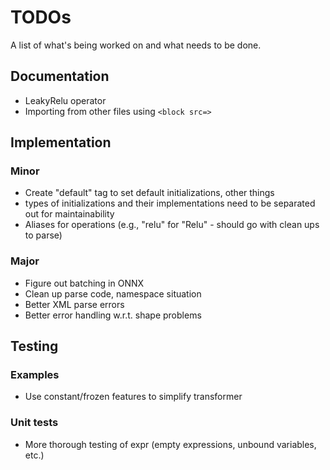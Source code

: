 # TODOs

A list of what's being worked on and what needs to be done.

## Documentation
- LeakyRelu operator
- Importing from other files using `<block src=>`

## Implementation

### Minor
- Create "default" tag to set default initializations, other things
- types of initializations and their implementations need to be separated out for maintainability
- Aliases for operations (e.g., "relu" for "Relu" - should go with clean ups to parse)

### Major
- Figure out batching in ONNX
- Clean up parse code, namespace situation
- Better XML parse errors
- Better error handling w.r.t. shape problems

## Testing

### Examples
- Use constant/frozen features to simplify transformer

### Unit tests
- More thorough testing of expr (empty expressions, unbound variables, etc.)
